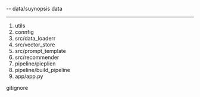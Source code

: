 -- data/suynopsis data

---

1. utils
2. connfig
3. src/data_loaderr
4. src/vector_store
5. src/prompt_template
6. src/recommender
7. pipeline/pieplien
8. pipeline/build_pipeline
9. app/app.py


gitignore